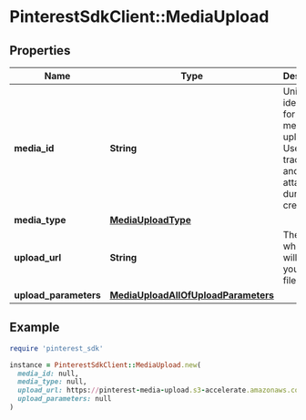# PinterestSdkClient::MediaUpload

## Properties

| Name | Type | Description | Notes |
| ---- | ---- | ----------- | ----- |
| **media_id** | **String** | Unique identifier for this media upload. Used to track status and for attaching during Pin creation. | [optional] |
| **media_type** | [**MediaUploadType**](MediaUploadType.md) |  | [optional] |
| **upload_url** | **String** | The URL where you will POST your media file. | [optional] |
| **upload_parameters** | [**MediaUploadAllOfUploadParameters**](MediaUploadAllOfUploadParameters.md) |  | [optional] |

## Example

```ruby
require 'pinterest_sdk'

instance = PinterestSdkClient::MediaUpload.new(
  media_id: null,
  media_type: null,
  upload_url: https://pinterest-media-upload.s3-accelerate.amazonaws.com/,
  upload_parameters: null
)
```

